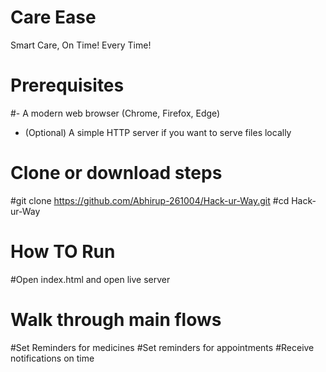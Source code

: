 # Care Ease
Smart Care, On Time! Every Time!

# Prerequisites
#- A modern web browser (Chrome, Firefox, Edge)  
- (Optional) A simple HTTP server if you want to serve files locally

# Clone or download steps
#git clone https://github.com/Abhirup-261004/Hack-ur-Way.git
#cd Hack-ur-Way

# How TO Run
#Open index.html and open live server

# Walk through main flows
#Set Reminders for medicines 
#Set reminders for appointments
#Receive notifications on time 